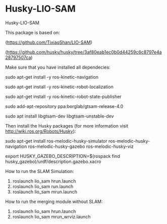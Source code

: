 # Husky-LIO-SAM
Husky-LIO-SAM

This package is based on:

  (https://github.com/TixiaoShan/LIO-SAM)
  
  (https://github.com/husky/husky/tree/3af80eab1ec0b0d44259c6c8797e4a28797507ca)


Make sure that you have installed all dependecies:

  sudo apt-get install -y ros-kinetic-navigation
  
  sudo apt-get install -y ros-kinetic-robot-localization
  
  sudo apt-get install -y ros-kinetic-robot-state-publisher
  
  sudo add-apt-repository ppa:borglab/gtsam-release-4.0
  
  sudo apt install libgtsam-dev libgtsam-unstable-dev
  

Then install the Husky packages (for more information visit http://wiki.ros.org/Robots/Husky):

  sudo apt-get install ros-melodic-husky-simulator ros-melodic-husky-navigation ros-melodic-husky-gazebo ros-melodic-husky-viz
  
  export HUSKY_GAZEBO_DESCRIPTION=$(rospack find husky_gazebo)/urdf/description.gazebo.xacro
  

How to run the SLAM Simulation:

1. roslaunch lio_sam hrun.launch
2. roslaunch lio_sam run.launch
3. roslaunch lio_sam mrun.launch



How to run the merging module without SLAM:

1. roslaunch lio_sam hrun.launch
2. roslaunch lio_sam mrun_wrviz.launch

